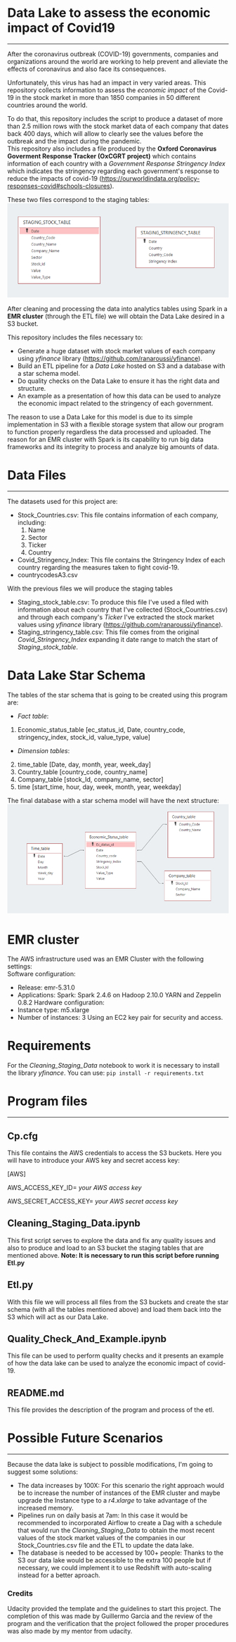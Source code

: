 # Data Lake to assess the economic impact of Covid19
***
After the coronavirus outbreak (COVID-19) governments, companies and organizations around the world are working to help prevent and alleviate the effects of coronavirus and also face its consequences. 

Unfortunately, this virus has had an impact in very varied areas. This repository collects information to assess the _economic impact_ of the Covid-19 in the stock market in more than 1850 companies in 50 different countries around the world.

To do that, this repository includes the script to produce a dataset of more than 2.5 million rows with the stock market data of each company that dates back 400 days, which will allow to clearly see the values before the outbreak and the impact during the pandemic.  
This repository also includes a file produced by the **Oxford Coronavirus Goverment Response Tracker (OxCGRT project)** which contains information of each country with a _Government Response Stringency Index_ which indicates the stringency regarding each government's response to reduce the impacts of covid-19 (https://ourworldindata.org/policy-responses-covid#schools-closures).

These two files correspond to the staging tables:
![alt text](https://raw.githubusercontent.com/Gares95/Data-Engineering-Nanodegree-Capstone-Project/master/data/Img/Staging_tables.PNG)

After cleaning and processing the data into analytics tables using Spark in a **EMR cluster** (through the ETL file) we will obtain the Data Lake desired in a S3 bucket.  

This repository includes the files necessary to:
- Generate a huge dataset with stock market values of each company using _yfinance_ library (https://github.com/ranaroussi/yfinance).
- Build an ETL pipeline for a *Data Lake* hosted on S3 and a database with a star schema model. 
- Do quality checks on the Data Lake to ensure it has the right data and structure.
- An example as a presentation of how this data can be used to analyze the economic impact related to the stringency of each government.

The reason to use a Data Lake for this model is due to its simple implementation in S3 with a flexible storage system that allow our program to function properly regardless the data processed and uploaded.
The reason for an EMR cluster with Spark is its capability to run big data frameworks and its integrity to process and analyze big amounts of data.

# Data Files
***
The datasets used for this project are:
- Stock_Countries.csv: This file contains information of each company, including:
    1. Name
    2. Sector
    3. Ticker
    4. Country
- Covid_Stringency_Index: This file contains the Stringency Index of each country regarding the measures taken to fight covid-19.
- countrycodesA3.csv

With the previous files we will produce the staging tables
- Staging_stock_table.csv: To produce this file I've used a filed with information about each country that I've collected (Stock_Countries.csv) and through each company's _Ticker_ I've extracted the stock market values using _yfinance_ library (https://github.com/ranaroussi/yfinance). 
- Staging_stringency_table.csv: This file comes from the original _Covid_Stringency_Index_ expanding it date range to match the start of _Staging_stock_table_.


# Data Lake Star Schema
The tables of the star schema that is going to be created using this program are:

- _Fact table_:
1. Economic_status_table [ec_status_id, Date, country_code, stringency_index, stock_id, value_type, value]

- _Dimension tables_:
2. time_table [Date, day, month, year, week_day]
3. Country_table [country_code, country_name]
4. Company_table [stock_Id, company_name, sector]
5. time [start_time, hour, day, week, month, year, weekday]


The final database with a star schema model will have the next structure:
![alt text](https://raw.githubusercontent.com/Gares95/Data-Engineering-Nanodegree-Capstone-Project/master/data/Img/Data_model.PNG)

# EMR cluster
The AWS infrastructure used was an EMR Cluster with the following settings:  
Software configuration:
- Release: emr-5.31.0 
- Applications: Spark: Spark 2.4.6 on Hadoop 2.10.0 YARN and Zeppelin 0.8.2
Hardware configuration:
- Instance type: m5.xlarge
- Number of instances: 3
Using an EC2 key pair for security and access.

# Requirements
For the _Cleaning_Staging_Data_ notebook to work it is necessary to install the library _yfinance_. You can use:
``pip install -r requirements.txt``

# Program files
***
## Cp.cfg

This file contains the AWS credentials to access the S3 buckets. 
Here you will have to introduce your AWS key and secret access key:

[AWS]

AWS_ACCESS_KEY_ID= _your AWS access key_
    
AWS_SECRET_ACCESS_KEY= _your AWS secret access key_

## Cleaning_Staging_Data.ipynb

This first script serves to explore the data and fix any quality issues and also to produce and load to an S3 bucket the staging tables that are mentioned above. 
**Note: It is necessary to run this script before running Etl.py**
    
## Etl.py

With this file we will process all files from the S3 buckets and create the star schema (with all the tables mentioned above) and load them back into the S3 which will act as our Data Lake. 

## Quality_Check_And_Example.ipynb

This file can be used to perform quality checks and it presents an example of how the data lake can be used to analyze the economic impact of covid-19. 
    
## README.md

This file provides the description of the program and process of the etl.

# Possible Future Scenarios
***
Because the data lake is subject to possible modifications, I'm going to suggest some solutions:  
- The data increases by 100X:
For this scenario the right approach would be to increase the number of instances of the EMR cluster and maybe upgrade the Instance type to a _r4.xlarge_ to take advantage of the increased memory.
- Pipelines run on daily basis at 7am:
In this case it would be recommended to incorporated Airflow to create a Dag with a schedule that would run the _Cleaning_Staging_Data_ to obtain the most recent values of the stock market values of the companies in our Stock_Countries.csv file and the ETL to update the data lake.
- The database is needed to be accessed by 100+ people:
Thanks to the S3 our data lake would be accessible to the extra 100 people but if necessary, we could implement it to use Redshift with auto-scaling instead for a better aproach.

### Credits
Udacity provided the template and the guidelines to start this project.
The completion of this was made by Guillermo Garcia and the review of the program and the verification that the project followed the proper procedures was also made by my mentor from udacity.

